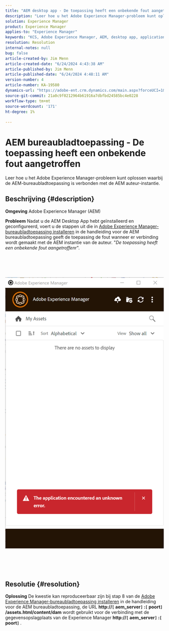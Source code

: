 ```yaml
---
title: "AEM desktop app - De toepassing heeft een onbekende fout aangetroffen"
description: "Leer hoe u het Adobe Experience Manager-probleem kunt oplossen waarbij de AEM-bureaubladtoepassing is verbonden met de AEM auteur-instantie."
solution: Experience Manager
product: Experience Manager
applies-to: "Experience Manager"
keywords: "KCS, Adobe Experience Manager, AEM, desktop app, application occurred an unknown error, FAQ"
resolution: Resolution
internal-notes: null
bug: false
article-created-by: Jim Menn
article-created-date: "6/24/2024 4:43:38 AM"
article-published-by: Jim Menn
article-published-date: "6/24/2024 4:48:11 AM"
version-number: 4
article-number: KA-19580
dynamics-url: "https://adobe-ent.crm.dynamics.com/main.aspx?forceUCI=1&pagetype=entityrecord&etn=knowledgearticle&id=5b64ce51-e431-ef11-8409-000d3a5a67ba"
source-git-commit: 21a0c9f0212964b61916a7dbfbd24585bc4e0228
workflow-type: tm+mt
source-wordcount: '171'
ht-degree: 1%

---
```


# AEM bureaubladtoepassing - De toepassing heeft een onbekende fout aangetroffen


Leer hoe u het Adobe Experience Manager-probleem kunt oplossen waarbij de AEM-bureaubladtoepassing is verbonden met de AEM auteur-instantie.

## Beschrijving {#description}


<b>Omgeving</b>
Adobe Experience Manager (AEM)

<b>Probleem</b>
Nadat u de AEM Desktop App hebt geïnstalleerd en geconfigureerd, voert u de stappen uit die in [Adobe Experience Manager-bureaubladtoepassing installeren](https://experienceleague.adobe.com/docs/experience-manager-desktop-app/using/install-upgrade.html?lang=en#install-v2) in de handleiding voor de AEM bureaubladtoepassing geeft de toepassing de fout wanneer er verbinding wordt gemaakt met de AEM instantie van de auteur. &quot;*De toepassing heeft een onbekende fout aangetroffen*r&quot;.
<br><br><br> <br><br> ![](assets/___5c64ce51-e431-ef11-8409-000d3a5a67ba___.png)<br><br> <br><br> 

## Resolutie {#resolution}


<b>Oplossing</b>
De kwestie kan reproduceerbaar zijn bij stap 8 van de [Adobe Experience Manager-bureaubladtoepassing installeren](https://experienceleague.adobe.com/docs/experience-manager-desktop-app/using/install-upgrade.html?lang=en#install-v2) in de handleiding voor de AEM bureaubladtoepassing, de URL <b>http://`[` aem_server`]` :`[` poort`]` /assets.html/content/dam</b> wordt gebruikt voor de verbinding met de gegevensopslagplaats van de Experience Manager <b>http://`[` aem_server`]` :`[` poort`]` </b>.

